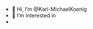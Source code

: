- 👋 Hi, I’m @Karl-MichaelKoenig
- 👀 I’m interested in
- <!DOCTYPE html>
<html lang="en">
<head>
    <meta charset="UTF-8">
    <meta name="viewport" content="width=device-width, initial-scale=1.0">
    <title>meine Website</title>
    <style>
        .pitest_parent {
            background-color: rgb(181, 240, 240);
        }
        .pitest_child {
            background-color: rgb(110, 29, 240);
        }
        .buttonTest50 {
            height: 200px;
            width: 200px;
            background-color: blue;
        }
        .buttonTest20{
            height: 200px;
            width: 200px;
            background-color: violet;
        }
        .buttonTest100{
            height: 200px;
            width: 200px;
            background-color: chartreuse;
        }


    </style>
</head>
<body>
   <div class="piTest_parent">
    <div class="piTest_child">
        <button id="leichter_Pi-Test" class="buttonTest20" onclick="var test20 = prompt('Bitte geben Sie die ersten 20 Pinachkommastellen ein')";
        correct (test20_)>Leichter Pi Test(20)</button>
    </div> 
    <div class="piTest_child">
        <button  class="buttonTest50" onclick="var test50= prompt('Bitte geben Sie die ersten 50 Pinachkommastellen ein'); correct(test50_),id='mittlerer_Pi_Test'">Mittlerer Pi Test(50)</button>
    </div>
    <div class="piTest_child">
        <button class="buttonTest100" onclick="var test100_= prompt('Bitte geben Sie die ersten 100 Pinachkommastellen ein'); correct(test100_)">Schwerer Pi Test</button>
    </div>
   </div>
   <script>
    function correct(test20_) {
        if (test20_==3.14159265358979323846) {
            alert ("Ja,du hast es geschafft")
        }
        else {
            alert("Schade,leider falsch.Probier es nochmal!")
        }
    }
    function correct(test50_) {
        if (test50_==3,14159265358979323846264338327950288419716939937510) {
            alert ("Ja,du hast es geschafft")
        }
        else {
            alert("Schade,leider falsch.Probier es nochmal!")
        }
    }
    function correct(test100_) {
        if (test100_==3,1415926535897932384626433832795028841971693993751058209749445923078164062862089986280348253421170679) {
            alert ("Ja,du hast es geschafft")
        }
        else {
            alert("Schade,leider falsch.Probier es nochmal!")
        }
    }
   </script>
</body>
</html>

- 🌱 I’m currently learning ...
- 💞️ I’m looking to collaborate on ...
- 📫 How to reach me ...
- 😄 Pronouns: ...
- ⚡ Fun fact: ...

<!---
Karl-MichaelKoenig/Karl-MichaelKoenig is a ✨ special ✨ repository because its `README.md` (this file) appears on your GitHub profile.
You can click the Preview link to take a look at your changes.
--->
